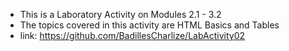 - This is a Laboratory Activity on Modules 2.1 - 3.2
 - The topics covered in this activity are HTML Basics and Tables
 - link: https://github.com/BadillesCharlize/LabActivity02
 

